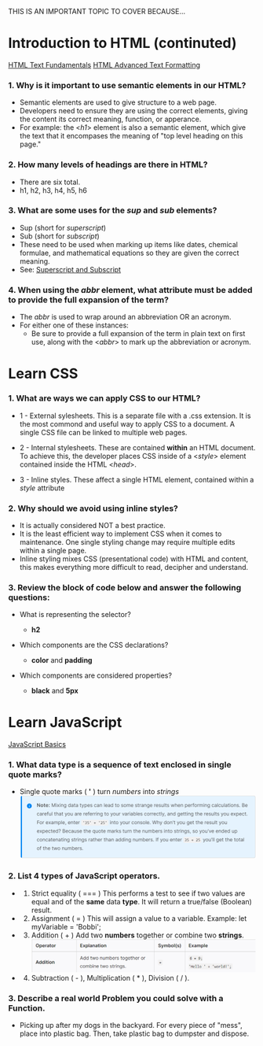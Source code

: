 THIS IS AN IMPORTANT TOPIC TO COVER BECAUSE...


# Introduction to HTML (continuted)
[HTML Text Fundamentals](https://developer.mozilla.org/en-US/docs/Learn/HTML/Introduction_to_HTML/HTML_text_fundamentals)
[HTML Advanced Text Formatting](https://developer.mozilla.org/en-US/docs/Learn/HTML/Introduction_to_HTML/Advanced_text_formatting)
### 1. Why is it important to use semantic elements in our HTML?
- Semantic elements are used to give structure to a web page.
- Developers need to ensure they are using the correct elements, giving the content its correct meaning, function, or apperance.
- For example: the <*h1*> element is also a semantic element, which give the text that it encompases the meaning of "top level heading on this page."

### 2. How many levels of headings are there in HTML?
- There are six total.
- h1, h2, h3, h4, h5, h6


### 3. What are some uses for the *sup* and *sub* elements?
- Sup (short for *superscript*)
- Sub (short for *subscript*)
- These need to be used when marking up items like dates, chemical formulae, and mathematical equations so they are given the correct meaning. 
- See: [Superscript and Subscript](https://developer.mozilla.org/en-US/docs/Learn/HTML/Introduction_to_HTML/Advanced_text_formatting)

### 4. When using the *abbr* element, what attribute must be added to provide the full expansion of the term?
- The *abbr* is used to wrap around an abbreviation OR an acronym.
- For either one of these instances:
    * Be sure to provide a full expansion of the term in plain text on first use, along with the <*abbr*> to mark up the abbreviation or acronym.


# Learn CSS
### 1. What are ways we can apply CSS to our HTML?
- 1 - External sylesheets. This is a separate file with a .css extension. It is the most commond and useful way to apply CSS to a document. A single CSS file can be linked to multiple web pages.

- 2 - Internal stylesheets. These are contained **within** an HTML document. To achieve this, the developer places CSS inside of a <*style*> element contained inside the HTML <*head*>.

- 3 - Inline styles. These affect a single HTML element, contained within a *style* attribute

### 2. Why should we avoid using inline styles?
- It is actually considered NOT a best practice.
- It is the least efficient way to implement CSS when it comes to maintenance. One single styling change may require multiple edits within a single page.
- Inline styling mixes CSS (presentational code) with HTML and content, this makes everything more difficult to read, decipher and understand.

### 3. Review the block of code below and answer the following questions:
- What is representing the selector?
    * **h2**

- Which components are the CSS declarations?
    * **color** and **padding**

- Which components are considered properties?
    * **black** and **5px**


# Learn JavaScript
[JavaScript Basics](https://developer.mozilla.org/en-US/docs/Learn/Getting_started_with_the_web/JavaScript_basics)
### 1. What data type is a sequence of text enclosed in single quote marks?
- Single quote marks ( **'** ) turn *numbers* into *strings*
![Single Quote Marks](./assets/Single%20quote%20-%20numbers%20vs%20strings.png)


### 2. List 4 types of JavaScript operators.
- 1. Strict equality ( === )
This performs a test to see if two values are equal and of the **same** data **type**. It will return a true/false (Boolean) result.
- 2. Assignment ( = )
This will assign a value to a variable.
Example: let myVariable = 'Bobbi'; 
- 3. Addition ( + )
Add two **numbers** together or combine two **strings**.
![Addition Operator](./assets/JavaScript%20Operator%20-%20Addition.png)

- 4. Subtraction ( - ), Multiplication ( * ), Division ( / ).


### 3. Describe a real world Problem you could solve with a Function.
- Picking up after my dogs in the backyard. For every piece of "mess", place into plastic bag. Then, take plastic bag to dumpster and dispose.